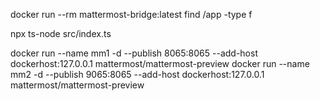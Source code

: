 docker run --rm mattermost-bridge:latest find /app -type f

npx ts-node src/index.ts



docker run --name mm1 -d --publish 8065:8065 --add-host dockerhost:127.0.0.1 mattermost/mattermost-preview
docker run --name mm2 -d --publish 9065:8065 --add-host dockerhost:127.0.0.1 mattermost/mattermost-preview


